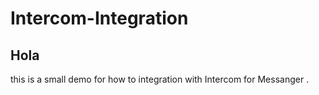 # Intercom-Integration

## Hola 

this is a small demo for how to integration with Intercom for Messanger .

